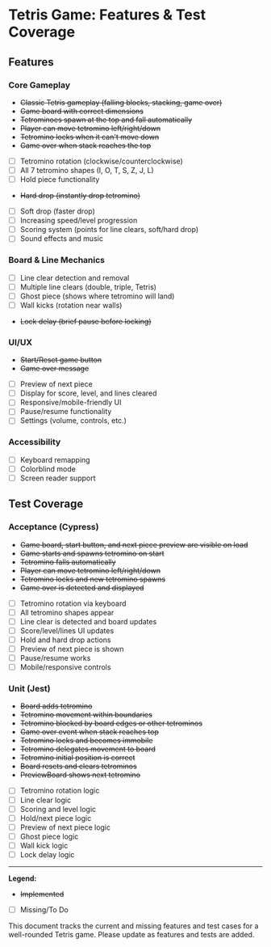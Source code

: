 # Tetris Game: Features & Test Coverage

## Features

### Core Gameplay
- ~~Classic Tetris gameplay (falling blocks, stacking, game over)~~
- ~~Game board with correct dimensions~~
- ~~Tetrominoes spawn at the top and fall automatically~~
- ~~Player can move tetromino left/right/down~~
- ~~Tetromino locks when it can't move down~~
- ~~Game over when stack reaches the top~~
- [ ] Tetromino rotation (clockwise/counterclockwise)
- [ ] All 7 tetromino shapes (I, O, T, S, Z, J, L)
- [ ] Hold piece functionality
- ~~Hard drop (instantly drop tetromino)~~
- [ ] Soft drop (faster drop)
- [ ] Increasing speed/level progression
- [ ] Scoring system (points for line clears, soft/hard drop)
- [ ] Sound effects and music

### Board & Line Mechanics
- [ ] Line clear detection and removal
- [ ] Multiple line clears (double, triple, Tetris)
- [ ] Ghost piece (shows where tetromino will land)
- [ ] Wall kicks (rotation near walls)
- ~~Lock delay (brief pause before locking)~~

### UI/UX
- ~~Start/Reset game button~~
- ~~Game over message~~
- [ ] Preview of next piece
- [ ] Display for score, level, and lines cleared
- [ ] Responsive/mobile-friendly UI
- [ ] Pause/resume functionality
- [ ] Settings (volume, controls, etc.)

### Accessibility
- [ ] Keyboard remapping
- [ ] Colorblind mode
- [ ] Screen reader support

## Test Coverage

### Acceptance (Cypress)
- ~~Game board, start button, and next piece preview are visible on load~~
- ~~Game starts and spawns tetromino on start~~
- ~~Tetromino falls automatically~~
- ~~Player can move tetromino left/right/down~~
- ~~Tetromino locks and new tetromino spawns~~
- ~~Game over is detected and displayed~~
- [ ] Tetromino rotation via keyboard
- [ ] All tetromino shapes appear
- [ ] Line clear is detected and board updates
- [ ] Score/level/lines UI updates
- [ ] Hold and hard drop actions
- [ ] Preview of next piece is shown
- [ ] Pause/resume works
- [ ] Mobile/responsive controls

### Unit (Jest)
- ~~Board adds tetromino~~
- ~~Tetromino movement within boundaries~~
- ~~Tetromino blocked by board edges or other tetrominos~~
- ~~Game over event when stack reaches top~~
- ~~Tetromino locks and becomes immobile~~
- ~~Tetromino delegates movement to board~~
- ~~Tetromino initial position is correct~~
- ~~Board resets and clears tetrominos~~
- ~~PreviewBoard shows next tetromino~~
- [ ] Tetromino rotation logic
- [ ] Line clear logic
- [ ] Scoring and level logic
- [ ] Hold/next piece logic
- [ ] Preview of next piece logic
- [ ] Ghost piece logic
- [ ] Wall kick logic
- [ ] Lock delay logic

---

**Legend:**
- ~~Implemented~~
- [ ] Missing/To Do

This document tracks the current and missing features and test cases for a well-rounded Tetris game. Please update as features and tests are added.
